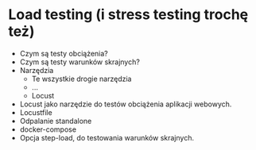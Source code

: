# Load testing (i stress testing trochę też)

- Czym są testy obciążenia?
- Czym są testy warunków skrajnych?
- Narzędzia
  - Te wszystkie drogie narzędzia
  - ...
  - Locust
- Locust jako narzędzie do testów obciążenia aplikacji webowych.
- Locustfile
- Odpalanie standalone
- docker-compose
- Opcja step-load, do testowania warunków skrajnych.

